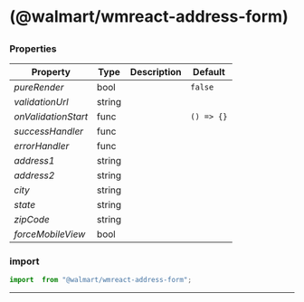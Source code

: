 #  (@walmart/wmreact-address-form)




## 



### Properties

| Property | Type | Description | Default |
| -------- | ---- | ----------- | ------- |
| *pureRender* | bool |  | `false`
| *validationUrl* | string |  | 
| *onValidationStart* | func |  | `() => {}`
| *successHandler* | func |  | 
| *errorHandler* | func |  | 
| *address1* | string |  | 
| *address2* | string |  | 
| *city* | string |  | 
| *state* | string |  | 
| *zipCode* | string |  | 
| *forceMobileView* | bool |  | 

### import

```jsx
import  from "@walmart/wmreact-address-form";
```

<hr/>
